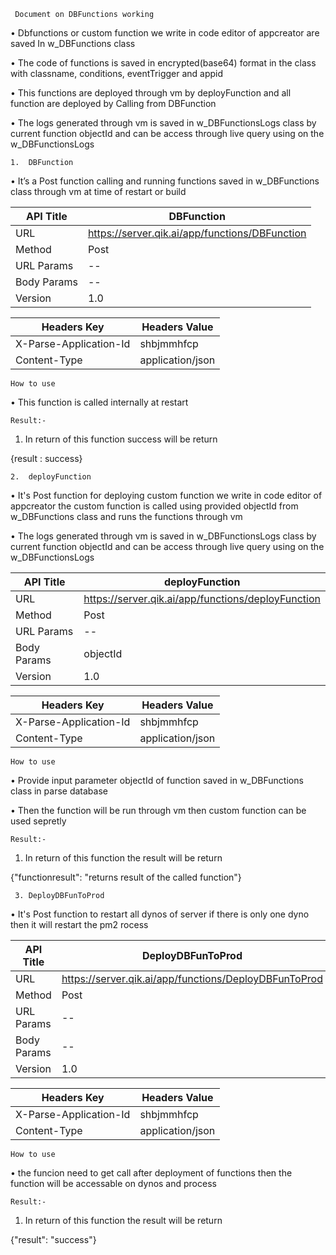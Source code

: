      Document on DBFunctions working
     
•	Dbfunctions or custom function we write in code editor of appcreator are saved In w_DBFunctions class

•	The code of functions is saved in encrypted(base64) format in the class with classname, conditions, eventTrigger and appid 

•	This functions are deployed through vm by deployFunction and all function are deployed by
     Calling from DBFunction 

•	The logs generated through vm is saved in w_DBFunctionsLogs class by current function objectId and can be access through live query using on the w_DBFunctionsLogs 
     
    1.	DBFunction

•	It’s a Post function calling and running functions saved in w_DBFunctions class through vm at time of restart or build
 

 | API Title   | DBFunction                                                  |
 |-------------|-------------------------------------------------------------|
 | URL	   |  https://server.qik.ai/app/functions/DBFunction             |
 | Method      | Post                                                        |
 | URL Params  | --                                                          |
 | Body Params | --                                                          |
 | Version     | 1.0                                                         |


 | Headers Key            | Headers Value            |
 |------------------------|--------------------------|
 | X-Parse-Application-Id | shbjmmhfcp               |
 | Content-Type           | application/json         |



    How to use
  
•	This function is called internally at restart  

    Result:-
    
1. In return of this function success will be return 

{result : success}
 
















    2.	deployFunction

•	It's Post function for deploying custom function we write in code editor of appcreator 
     the custom function is called using provided objectId from w_DBFunctions class and runs the functions through vm

•	The logs generated through vm is saved in w_DBFunctionsLogs class by current function objectId and can be access through live query using on the w_DBFunctionsLogs 

 
 | API Title   | deployFunction                                              |
 |-------------|-------------------------------------------------------------|
 | URL	   |  https://server.qik.ai/app/functions/deployFunction         |
 | Method      | Post                                                        |
 | URL Params  | --                                                          |
 | Body Params | objectId                                                    |
 | Version     | 1.0                                                         |


 | Headers Key            | Headers Value            |
 |------------------------|--------------------------|
 | X-Parse-Application-Id | shbjmmhfcp               |
 | Content-Type           | application/json         |



    How to use
  
•	Provide input parameter objectId of function saved in w_DBFunctions class in parse database

•	Then the function will be run through vm then custom function can be used sepretly 


    Result:-
    
1. In return of this function the result will be return 

{"functionresult": "returns result of the called function"}












     3. DeployDBFunToProd
     
     
•	It's Post function to restart all dynos of server if there is only one dyno then it will restart the pm2 rocess

 
 | API Title   | DeployDBFunToProd                                           |
 |-------------|-------------------------------------------------------------|
 | URL	   |  https://server.qik.ai/app/functions/DeployDBFunToProd       |
 | Method      | Post                                                        |
 | URL Params  | --                                                          |
 | Body Params | --                                                          |
 | Version     | 1.0                                                         |


 | Headers Key            | Headers Value            |
 |------------------------|--------------------------|
 | X-Parse-Application-Id | shbjmmhfcp               |
 | Content-Type           | application/json         |



    How to use

•	the funcion need to get call after deployment of functions then the function will be accessable on dynos and process

    Result:-
    
1. In return of this function the result will be return 

{"result": "success"}

